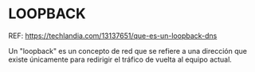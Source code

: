 # LOOPBACK
REF: https://techlandia.com/13137651/que-es-un-loopback-dns

Un "loopback" es un concepto de red que se refiere a una dirección que existe únicamente
para redirigir el tráfico de vuelta al equipo actual. 
